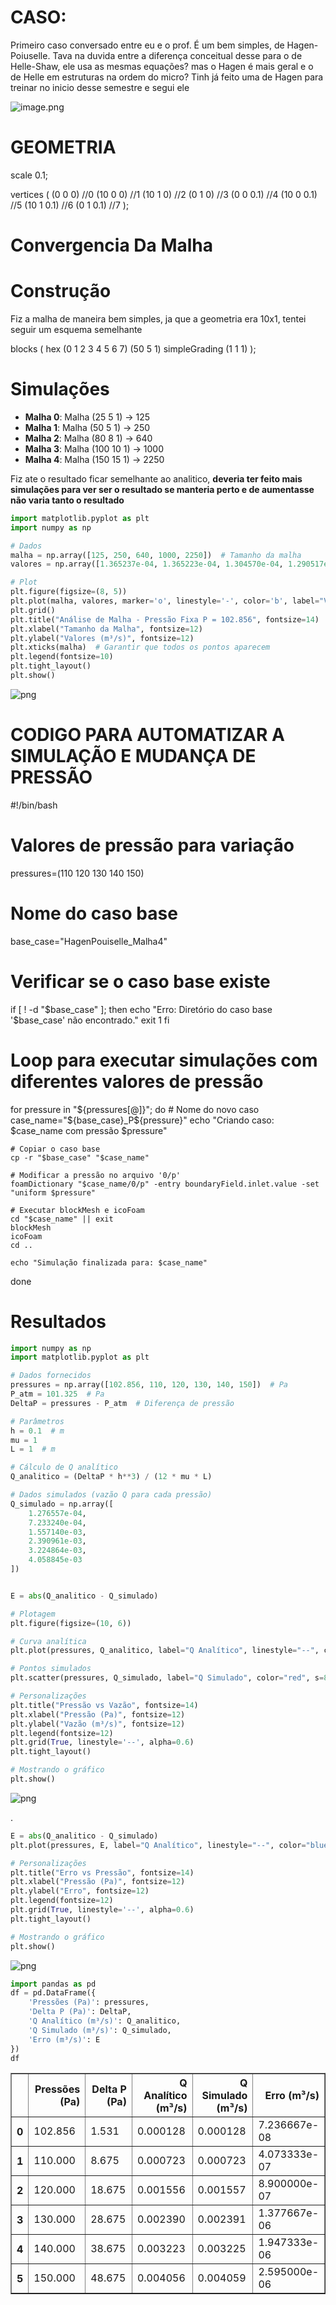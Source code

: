 # CASO: 


Primeiro caso conversado entre eu e o prof. É um bem simples, de Hagen-Poiuselle. Tava na duvida entre a diferença conceitual desse para o de Helle-Shaw, ele usa as mesmas equações? mas o Hagen é mais geral e o de Helle em estruturas na ordem do micro? Tinh já feito uma de Hagen para treinar no inicio desse semestre e segui ele

![image.png](Plot_ICOFOAM_files/e45dc6b0-1d3f-4d69-b374-0306b844f6d4.png)

# GEOMETRIA

scale   0.1;

vertices
(
    (0 0 0)   //0
    (10 0 0)   //1
    (10 1 0)   //2
    (0 1 0)   //3
    (0 0 0.1) //4
    (10 0 0.1) //5
    (10 1 0.1) //6
    (0 1 0.1) //7
);

# Convergencia Da Malha
# Construção Fiz a malha de maneira bem simples, ja que a geometria era 10x1, tentei seguir um esquema semelhante

  blocks
(
    hex (0 1 2 3 4 5 6 7) (50 5 1) simpleGrading (1 1 1)
);


# Simulações
- **Malha 0**: Malha (25 5 1) ->   125
- **Malha 1**: Malha (50 5 1) ->   250
- **Malha 2**: Malha (80 8 1) ->   640
- **Malha 3**: Malha (100 10 1) -> 1000
- **Malha 4**: Malha (150 15 1) -> 2250

Fiz ate o resultado ficar semelhante ao analitico, **deveria ter feito mais simulações para ver ser o resultado se manteria perto e de aumentasse não varia tanto o resultado**


```python
import matplotlib.pyplot as plt
import numpy as np

# Dados
malha = np.array([125, 250, 640, 1000, 2250])  # Tamanho da malha
valores = np.array([1.365237e-04, 1.365223e-04, 1.304570e-04, 1.290517e-04, 1.276557e-04])  # Valores

# Plot
plt.figure(figsize=(8, 5))
plt.plot(malha, valores, marker='o', linestyle='-', color='b', label="Variação de Valor")
plt.grid()
plt.title("Análise de Malha - Pressão Fixa P = 102.856", fontsize=14)
plt.xlabel("Tamanho da Malha", fontsize=12)
plt.ylabel("Valores (m³/s)", fontsize=12)
plt.xticks(malha)  # Garantir que todos os pontos aparecem
plt.legend(fontsize=10)
plt.tight_layout()
plt.show()

```


    
![png](Plot_ICOFOAM_files/Plot_ICOFOAM_8_0.png)
    


# CODIGO PARA AUTOMATIZAR A SIMULAÇÃO E MUDANÇA DE PRESSÃO

#!/bin/bash

# Valores de pressão para variação
pressures=(110 120 130 140 150)

# Nome do caso base
base_case="HagenPouiselle_Malha4"

# Verificar se o caso base existe
if [ ! -d "$base_case" ]; then
    echo "Erro: Diretório do caso base '$base_case' não encontrado."
    exit 1
fi

# Loop para executar simulações com diferentes valores de pressão
for pressure in "${pressures[@]}"; do
    # Nome do novo caso
    case_name="${base_case}_P${pressure}"
    echo "Criando caso: $case_name com pressão $pressure"

    # Copiar o caso base
    cp -r "$base_case" "$case_name"

    # Modificar a pressão no arquivo '0/p'
    foamDictionary "$case_name/0/p" -entry boundaryField.inlet.value -set "uniform $pressure"

    # Executar blockMesh e icoFoam
    cd "$case_name" || exit
    blockMesh
    icoFoam
    cd ..

    echo "Simulação finalizada para: $case_name"
done

# Resultados



```python
import numpy as np
import matplotlib.pyplot as plt

# Dados fornecidos
pressures = np.array([102.856, 110, 120, 130, 140, 150])  # Pa
P_atm = 101.325  # Pa
DeltaP = pressures - P_atm  # Diferença de pressão

# Parâmetros
h = 0.1  # m
mu = 1  
L = 1  # m

# Cálculo de Q analítico
Q_analitico = (DeltaP * h**3) / (12 * mu * L)

# Dados simulados (vazão Q para cada pressão)
Q_simulado = np.array([
    1.276557e-04, 
    7.233240e-04,
    1.557140e-03,
    2.390961e-03,
    3.224864e-03,
    4.058845e-03
])


E = abs(Q_analitico - Q_simulado)

# Plotagem
plt.figure(figsize=(10, 6))

# Curva analítica
plt.plot(pressures, Q_analitico, label="Q Analítico", linestyle="--", color="blue", linewidth=2, alpha=0.8)

# Pontos simulados
plt.scatter(pressures, Q_simulado, label="Q Simulado", color="red", s=80, edgecolor="black", zorder=5)

# Personalizações
plt.title("Pressão vs Vazão", fontsize=14)
plt.xlabel("Pressão (Pa)", fontsize=12)
plt.ylabel("Vazão (m³/s)", fontsize=12)
plt.legend(fontsize=12)
plt.grid(True, linestyle='--', alpha=0.6)
plt.tight_layout()

# Mostrando o gráfico
plt.show()

```


    
![png](Plot_ICOFOAM_files/Plot_ICOFOAM_12_0.png)
    


.



```python
E = abs(Q_analitico - Q_simulado)
plt.plot(pressures, E, label="Q Analítico", linestyle="--", color="blue", linewidth=2, alpha=0.8)

# Personalizações
plt.title("Erro vs Pressão", fontsize=14)
plt.xlabel("Pressão (Pa)", fontsize=12)
plt.ylabel("Erro", fontsize=12)
plt.legend(fontsize=12)
plt.grid(True, linestyle='--', alpha=0.6)
plt.tight_layout()

# Mostrando o gráfico
plt.show()
```


    
![png](Plot_ICOFOAM_files/Plot_ICOFOAM_14_0.png)
    





```python
import pandas as pd
df = pd.DataFrame({
    'Pressões (Pa)': pressures,
    'Delta P (Pa)': DeltaP,
    'Q Analítico (m³/s)': Q_analitico,
    'Q Simulado (m³/s)': Q_simulado,
    'Erro (m³/s)': E
})
df
```




<div>
<style scoped>
    .dataframe tbody tr th:only-of-type {
        vertical-align: middle;
    }

    .dataframe tbody tr th {
        vertical-align: top;
    }

    .dataframe thead th {
        text-align: right;
    }
</style>
<table border="1" class="dataframe">
  <thead>
    <tr style="text-align: right;">
      <th></th>
      <th>Pressões (Pa)</th>
      <th>Delta P (Pa)</th>
      <th>Q Analítico (m³/s)</th>
      <th>Q Simulado (m³/s)</th>
      <th>Erro (m³/s)</th>
    </tr>
  </thead>
  <tbody>
    <tr>
      <th>0</th>
      <td>102.856</td>
      <td>1.531</td>
      <td>0.000128</td>
      <td>0.000128</td>
      <td>7.236667e-08</td>
    </tr>
    <tr>
      <th>1</th>
      <td>110.000</td>
      <td>8.675</td>
      <td>0.000723</td>
      <td>0.000723</td>
      <td>4.073333e-07</td>
    </tr>
    <tr>
      <th>2</th>
      <td>120.000</td>
      <td>18.675</td>
      <td>0.001556</td>
      <td>0.001557</td>
      <td>8.900000e-07</td>
    </tr>
    <tr>
      <th>3</th>
      <td>130.000</td>
      <td>28.675</td>
      <td>0.002390</td>
      <td>0.002391</td>
      <td>1.377667e-06</td>
    </tr>
    <tr>
      <th>4</th>
      <td>140.000</td>
      <td>38.675</td>
      <td>0.003223</td>
      <td>0.003225</td>
      <td>1.947333e-06</td>
    </tr>
    <tr>
      <th>5</th>
      <td>150.000</td>
      <td>48.675</td>
      <td>0.004056</td>
      <td>0.004059</td>
      <td>2.595000e-06</td>
    </tr>
  </tbody>
</table>
</div>




```python

```
